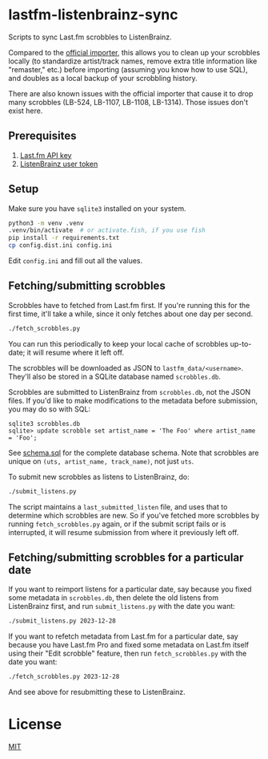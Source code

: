 # lastfm-listenbrainz-sync

Scripts to sync Last.fm scrobbles to ListenBrainz.

Compared to the [official importer](https://listenbrainz.org/profile/import/), this allows you to clean up your scrobbles locally (to standardize artist/track names, remove extra title information like "remaster," etc.) before importing (assuming you know how to use SQL), and doubles as a local backup of your scrobbling history.

There are also known issues with the official importer that cause it to drop many scrobbles (LB-524, LB-1107, LB-1108, LB-1314). Those issues don't exist here.

## Prerequisites

 1. [Last.fm API key](https://www.last.fm/api/account/create)
 2. [ListenBrainz user token](https://listenbrainz.org/profile/)

## Setup

Make sure you have `sqlite3` installed on your system.

```sh
python3 -m venv .venv
.venv/bin/activate  # or activate.fish, if you use fish
pip install -r requirements.txt
cp config.dist.ini config.ini
```

Edit `config.ini` and fill out all the values.

## Fetching/submitting scrobbles

Scrobbles have to fetched from Last.fm first. If you're running this for the first time, it'll take a while, since it only fetches about one day per second.

```sh
./fetch_scrobbles.py
```

You can run this periodically to keep your local cache of scrobbles up-to-date; it will resume where it left off.

The scrobbles will be downloaded as JSON to `lastfm_data/<username>`. They'll also be stored in a SQLite database named `scrobbles.db`.

Scrobbles are submitted to ListenBrainz from `scrobbles.db`, not the JSON files. If you'd like to make modifications to the metadata before submission, you may do so with SQL:

```
sqlite3 scrobbles.db
sqlite> update scrobble set artist_name = 'The Foo' where artist_name = 'Foo';
```

See [schema.sql](schema.sql) for the complete database schema. Note that scrobbles are unique on `(uts, artist_name, track_name)`, not just `uts`.

To submit new scrobbles as listens to ListenBrainz, do:

```sh
./submit_listens.py
```

The script maintains a `last_submitted_listen` file, and uses that to determine which scrobbles are new. So if you've fetched more scrobbles by running `fetch_scrobbles.py` again, or if the submit script fails or is interrupted, it will resume submission from where it previously left off.

## Fetching/submitting scrobbles for a particular date

If you want to reimport listens for a particular date, say because you fixed some metadata in `scrobbles.db`, then delete the old listens from ListenBrainz first, and run `submit_listens.py` with the date you want:

```sh
./submit_listens.py 2023-12-28
```

If you want to refetch metadata from Last.fm for a particular date, say because you have Last.fm Pro and fixed some metadata on Last.fm itself using their "Edit scrobble" feature, then run `fetch_scrobbles.py` with the date you want:

```sh
./fetch_scrobbles.py 2023-12-28
```

And see above for resubmitting these to ListenBrainz.

# License

[MIT](LICENSE)
